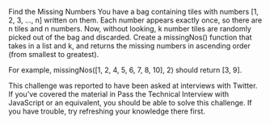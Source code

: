 Find the Missing Numbers
You have a bag containing tiles with numbers [1, 2, 3, …, n] written on them. Each number appears exactly once, so there are n tiles and n numbers. Now, without looking, k number tiles are randomly picked out of the bag and discarded. Create a missingNos() function that takes in a list and k, and returns the missing numbers in ascending order (from smallest to greatest).

For example, missingNos([1, 2, 4, 5, 6, 7, 8, 10], 2) should return [3, 9].

This challenge was reported to have been asked at interviews with Twitter. If you’ve covered the material in Pass the Technical Interview with JavaScript or an equivalent, you should be able to solve this challenge. If you have trouble, try refreshing your knowledge there first.